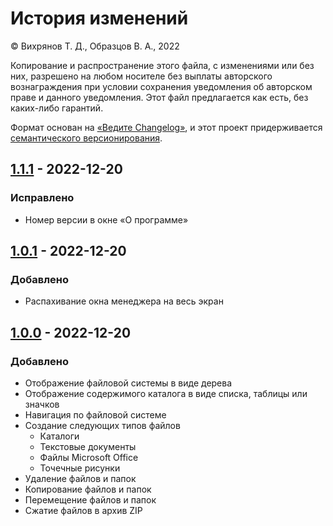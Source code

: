 # История изменений

© Вихрянов Т. Д., Образцов В. А., 2022

Копирование и распространение этого файла, с изменениями или без них, разрешено на любом носителе без выплаты авторского вознаграждения при условии сохранения уведомления об авторском праве  и данного уведомления. Этот файл предлагается как есть, без каких-либо гарантий.

Формат основан на [«Ведите Changelog»](https://keepachangelog.com/ru/1.0.0/), и этот проект придерживается [семантического версионирования](https://semver.org/lang/ru/spec/v2.0.0.html).

## [1.1.1](https://github.com/TimWCA/FileManager/releases/tag/v1.1.1) - 2022-12-20
### Исправлено
* Номер версии в окне «О программе»

## [1.0.1](https://github.com/TimWCA/FileManager/releases/tag/v1.0.1) - 2022-12-20
### Добавлено
* Распахивание окна менеджера на весь экран

## [1.0.0](https://github.com/TimWCA/FileManager/releases/tag/v1.0.0) - 2022-12-20
### Добавлено
* Отображение файловой системы в виде дерева
* Отображение содержимого каталога в виде списка, таблицы или значков
* Навигация по файловой системе
* Создание следующих типов файлов
  * Каталоги
  * Текстовые документы
  * Файлы Microsoft Office
  * Точечные рисунки
* Удаление файлов и папок
* Копирование файлов и папок
* Перемещение файлов и папок
* Сжатие файлов в архив ZIP
